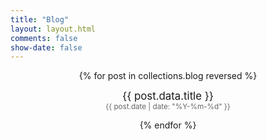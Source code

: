 ```yaml
---
title: "Blog"
layout: layout.html
comments: false
show-date: false
---
```


<div style="text-align: center;">
  {% for post in collections.blog reversed %}
    <div style="margin: 1em 0;">
      <a href="{{ post.url }}" style="font-size: 1.2em; text-decoration: none; color: inherit;">
        {{ post.data.title }}
      </a><br>
      <small style="color: #666;">{{ post.date | date: "%Y-%m-%d" }}</small>
    </div>
  {% endfor %}
</div>
